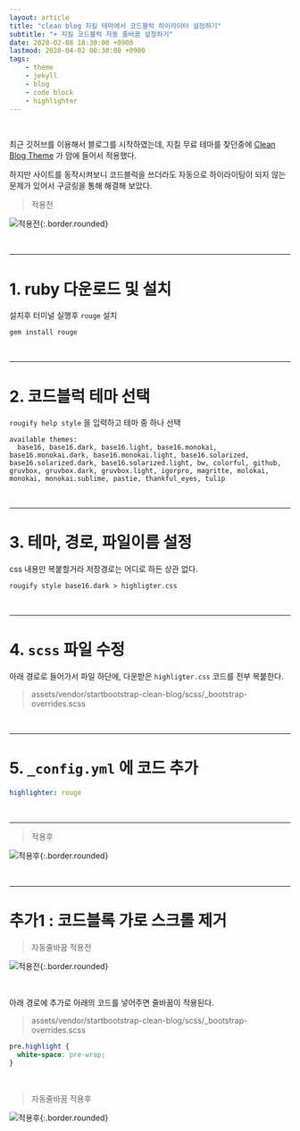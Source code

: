 ```yaml
---
layout: article
title: "clean blog 지킬 테마에서 코드블럭 하이라이터 설정하기"
subtitle: "+ 지킬 코드블럭 자동 줄바꿈 설정하기"
date: 2020-02-08 18:30:00 +0900
lastmod: 2020-04-02 00:30:00 +0900
tags: 
    - theme
    - jekyll
    - blog
    - code block
    - highlighter
---
```


<br>

최근 깃허브를 이용해서 블로그를 시작하였는데, 지킬 무료 테마를 찾던중에 [Clean Blog Theme](http://jekyllthemes.org/themes/clean-blog/) 가 맘에 들어서 적용했다.

하지만 사이트를 동작시켜보니 코드블럭을 쓰더라도 자동으로 하이라이팅이 되지 않는 문제가 있어서 구글링을 통해 해결해 보았다.

> 적용전

![적용전](https://user-images.githubusercontent.com/59393359/74085994-25697300-4ac2-11ea-832e-44d74969b154.PNG){:.border.rounded}

<br>

***

# 1. ruby 다운로드 및 설치

설치후 터미널 실행후 `rouge` 설치

```
gem install rouge
```

<br>

***

# 2. 코드블럭 테마 선택

`rougify help style` 을 입력하고 테마 중 하나 선택

```
available themes:
  base16, base16.dark, base16.light, base16.monokai, base16.monokai.dark, base16.monokai.light, base16.solarized, base16.solarized.dark, base16.solarized.light, bw, colorful, github, gruvbox, gruvbox.dark, gruvbox.light, igorpro, magritte, molokai, monokai, monokai.sublime, pastie, thankful_eyes, tulip
```

<br>

***

# 3. 테마, 경로, 파일이름 설정

css 내용만 복붙할거라 저장경로는 어디로 하든 상관 없다.

```
rougify style base16.dark > highligter.css
```

<br>

***

# 4. `scss` 파일 수정

아래 경로로 들어가서 파일 하단에, 다운받은 `highligter.css` 코드를 전부 복붙한다.

> assets/vendor/startbootstrap-clean-blog/scss/_bootstrap-overrides.scss

<br>

***

# 5. `_config.yml` 에 코드 추가

```yml
highlighter: rouge
```

<br>

---

> 적용후

![적용후](https://user-images.githubusercontent.com/59393359/74085888-13d39b80-4ac1-11ea-8ac1-c662c9edb3f7.PNG){:.border.rounded}

<br>

***

# 추가1 : 코드블록 가로 스크롤 제거

> 자동줄바꿈 적용전

![적용전](https://user-images.githubusercontent.com/59393359/74085871-ec7cce80-4ac0-11ea-8d0f-7fc9ea363121.PNG){:.border.rounded}

<br>

아래 경로에 추가로 아래의 코드를 넣어주면 줄바꿈이 적용된다.

> assets/vendor/startbootstrap-clean-blog/scss/_bootstrap-overrides.scss

```scss
pre.highlight {
  white-space: pre-wrap;
}
```

<br>

> 자동줄바꿈 적용후

![적용후](https://user-images.githubusercontent.com/59393359/74085840-a293e880-4ac0-11ea-9864-efe7601dfdc3.PNG){:.border.rounded}

<br><br><br><br>